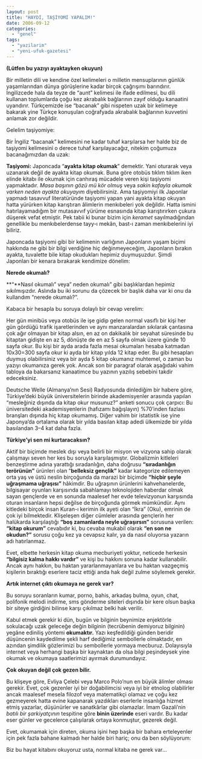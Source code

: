 ```yaml
---
layout: post
title: "HAYDİ, TAŞİYOMİ YAPALIM!"
date: 2006-09-12
categories: 
  - "genel"
tags: 
  - "yazilarim"
  - "yeni-ufuk-gazetesi"
---
```


**(Lütfen bu yazıyı ayaktayken okuyun)**

Bir milletin dili ve kendine özel kelimeleri o milletin mensuplarının günlük yaşamlarından dünya görüşlerine kadar birçok çağrışımı barındırır. İngilizcede hala da teyze de “aunt” kelimesi ile ifade edilmesi, bu dili kullanan toplumlarda çoğu kez akrabalık bağlarının zayıf olduğu kanaatini uyandırır. Türkçemizde ise “bacanak” gibi nispeten uzak bir kelimeye bakarak yine Türkçe konuşulan coğrafyada akrabalık bağlarının kuvvetini anlamak zor değildir.

Gelelim taşiyomiye:

Bir İngiliz “bacanak” kelimesini ne kadar tuhaf karşılarsa her halde biz de taşiyomi kelimesini o derece tuhaf karşılayacağız, nitekim çoğumuza bacanağımızdan da uzak:

**Taşiyomi:** Japoncada “**ayakta kitap okumak**” demektir. Yani oturarak veya uzanarak değil de ayakta kitap okumak. Buna göre otobüs tıklım tıklım iken elinde kitabı ile okumak için canhıraş mücadele veren kişi taşiyomi yapmaktadır. _Masa başının gözü mü kör olmuş_ veya _sakin kafayla okumak varken neden ayakta okuyayım_ diyebilirsiniz. Ama taşiyomiyi ilk Japonlar yapmadı tasavvuf literatüründe taşiyomi yapan yani ayakta kitap okuyan hatta yürürken kitap karıştıran âlimlerin menkıbeleri yok değildir. Hatta ismini hatırlayamadığım bir mutasavvıf yürüme esnasında kitap karıştırırken çukura düşerek vefat etmiştir. Pek tabii ki bunar bizim için _keramet_ sayılmadığından genellikle bu menkıbelerdense tayy-ı mekân, bast-ı zaman menkıbelerini iyi biliriz.

Japoncada taşiyomi gibi bir kelimenin varlığının Japonların yaşam biçimi hakkında ne gibi bir bilgi verdiğine hiç değinmeyeceğim, Japonların bırakın ayakta, tuvalette bile kitap okudukları hepimiz duymuşuzdur. Şimdi Japonları bir kenara bırakarak kendimize dönelim:

**Nerede okumalı?**

**“**Nasıl okumalı” veya” neden okumalı” gibi başlıklardan hepimiz sıkılmışızdır. Aslında bu iki sorunu da çözecek bir başlık daha var ki onu da kullandım “nerede okumalı?”.

Kabaca bir hesapla bu soruya dolaylı bir cevap verelim:

Her gün minibüs veya otobüs ile işe gidip gelen normal vasıflı bir kişi her gün gördüğü trafik işaretlerinden ve aynı manzaralardan sıkılarak çantasına çok ağır olmayan bir kitap alsın, en az on dakikalık bir seyahat süresinde bu kitaptan gidişte en az 5, dönüşte de en az 5 sayfa olmak üzere günde 10 sayfa okur. Bu kişi bir ayda arada fazla mesai okumaları hesaba katmadan 10x30=300 sayfa okur ki ayda bir kitap yılda 12 kitap eder. Bu gibi hesapları duymuş olabilirsiniz veya bir ayda 5 kitap okumanız muhtemel, o zaman bu yazıyı okumanıza gerek yok. Ancak son bir paragraf olarak aşağıdaki vahim tabloya da bakarsanız kanaatimce bu yazının yazılış sebebini takdir edeceksiniz.

Deutsche Welle (Almanya’nın Sesi) Radyosunda dinlediğim bir habere göre, Türkiye’deki büyük üniversitelerin birinde akademisyenler arasında yapılan “mesleğiniz dışında da kitap okur musunuz?” anketi sonucu çok çarpıcı: Bu üniversitedeki akademisyenlerin (hafızamı bağışlayın) %70’inden fazlası branşları dışında hiç kitap okumamış. Diğer vahim bir istatistik ise yine Japonya’da ortalama olarak bir yılda basılan kitap adedi ülkemizde bir yılda basılandan 3–4 kat daha fazla.

**Türkiye’yi sen mi kurtaracaksın?**

Aktif bir biçimde meslek dışı veya belirli bir misyon ve vizyona sahip olarak çalışmayı seven her kes bu soruyla karşılaşmıştır. Globalizmin kitleleri benzeştirme adına yarattığı sıradanlığın, daha doğrusu **“sıradanlığın terörünün”** ürünleri olan “**belleksiz gençlik”** kadar kategorize edilemeyen orta yaş ve üstü neslin birçoğunda da marazi bir biçimde **“hiçbir şeyle uğraşmama uğraşısı”** hâkimdir. Bu uğraşının ürünlerini kahvehanelerde, bilgisayar oyunları karşısında sabahlamayı teknolojiden haberdar olmak sayan gençlerde ve en sonunda maalesef her evde televizyonun karşısında oturan insanların hepsi değilse de birçoğunda görmek mümkündür. Aynı kitledeki birçok insan Kuran-ı kerimin ilk ayeti olan “İkra” (Oku), emrinin de çok iyi bilmektedir. Klişeleşen diğer cümleler arasında gençlerin her halükarda karşılaştığı **“boş zamanlarda neyle uğraşırsın”** sorusuna verilen: **“kitap okurum”** cevabıdır ki, bu cevaba mukabil olarak **“en son ne okudun?”** sorusu çoğu kez ya cevapsız kalır, ya da nasıl oluyorsa yazarın adı hatırlanmaz.

Evet, elbette herkesin kitap okuma mecburiyeti yoktur, neticede herkesin **“bilgisiz kalma hakkı vardır”** ve kişi bu hakkını sonuna kadar kullanabilir. Ancak aynı hakkın, bu haktan yararlanmayanlara ve bu haktan vazgeçmiş kişilerin bıraktığı eserlere taciz ettiği anda hak değil zulme söylemek gerekir.

**Artık internet çıktı okumaya ne gerek var?**

Bu soruyu soranların kumar, porno, bahis, arkadaş bulma, oyun, chat, polifonik melodi indirme, sms gönderme siteleri dışında bir kere olsun başka bir siteye girdiğini bilinse karşı çıkılmaz belki hak verilir.

Kabul etmek gerekir ki dün, bugün ve bilginin beynimize enjektörle sokulacağı uzak geleceğe değin bilginin (tecrübenin demiyoruz bilginin) yegâne ediniliş yöntemi **okumaktır.** Yazı keşfedildiği günden beridir düşüncenin kaydedilme şekli harf dediğimiz sembollerle olmaktadır, en azından şimdilik gözlerimizi bu sembollerle yormaya mecburuz. Dolayısıyla internet veya herhangi başka bir kaynaktan da olsa bilgi peşindeysek yine okumak ve okumaya saatlerimizi ayırmak durumundayız.

**Çok okuyan değil çok gezen bilir.**

Bu klişeye göre, Evliya Çelebi veya Marco Polo’nun en büyük âlimler olması gerekir. Evet, çok gezenler iyi bir doğabilimcisi veya iyi bir etnolog olabilirler ancak maalesef mesela filozof veya matematikçi olamaz ve çoğu kez gezmeyerek hatta evine kapanarak yazdıkları eserlerle insanlığa hizmet etmiş yazarlar, düşünürler ve sanatkârlar gibi olamazlar. İmam Gazali’nin _batılı bir şarkiyatçının_ tespitine göre **binin üzerinde** eseri vardır. Bu kadar eser günler ve gecelerce çalışılarak ortaya konmuştur, gezerek değil.

Evet, okumamak için direten, okuma işini hep başka bir bahara erteleyenler için pek fazla bahane kalmadı her halde biri hariç; onu da ben söylüyorum:

Biz bu hayat kitabını okuyoruz usta, normal kitaba ne gerek var…
